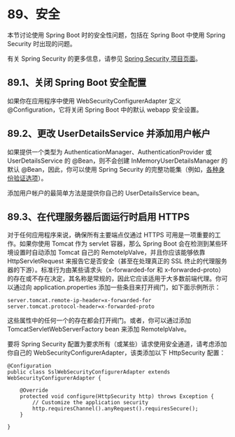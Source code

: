 # 89、安全

本节讨论使用 Spring Boot 时的安全性问题，包括在 Spring Boot 中使用 Spring Security 时出现的问题。

有关 Spring Security 的更多信息，请参见 [Spring Security 项目页面](https://projects.spring.io/spring-security/)。

## 89.1、关闭 Spring Boot 安全配置

如果你在应用程序中使用 WebSecurityConfigurerAdapter 定义 @Configuration，它将关闭 Spring Boot 中的默认 webapp 安全设置。

## 89.2、更改 UserDetailsService 并添加用户帐户

如果提供一个类型为 AuthenticationManager、AuthenticationProvider 或 UserDetailsService 的 @Bean，则不会创建 InMemoryUserDetailsManager 的默认 @Bean，因此，你可以使用 Spring Security 的完整功能集（例如，[各种身份验证选项](https://docs.spring.io/spring-security/site/docs/current/reference/htmlsingle/#jc-authentication)）。

添加用户帐户的最简单方法是提供你自己的 UserDetailsService bean。

## 89.3、在代理服务器后面运行时启用 HTTPS

对于任何应用程序来说，确保所有主要端点仅通过 HTTPS 可用是一项重要的工作。如果你使用 Tomcat 作为 servlet 容器，那么 Spring Boot 会在检测到某些环境设置时自动添加 Tomcat 自己的 RemoteIpValve，并且你应该能够依靠 HttpServletRequest 来报告它是否安全（甚至在处理真正的 SSL 终止的代理服务器的下游）。标准行为由某些请求头（x-forwarded-for 和 x-forwarded-proto）的存在或不存在决定，其名称是常规的，因此它应该适用于大多数前端代理。你可以通过向 application.properties 添加一些条目来打开阀门，如下面示例所示：

    server.tomcat.remote-ip-header=x-forwarded-for
    server.tomcat.protocol-header=x-forwarded-proto

这些属性中的任何一个的存在都会打开阀门。或者，你可以通过添加 TomcatServletWebServerFactory bean 来添加 RemoteIpValve。

要将 Spring Security 配置为要求所有（或某些）请求使用安全通道，请考虑添加你自己的 WebSecurityConfigurerAdapter，该类添加以下 HttpSecurity 配置：
```
@Configuration
public class SslWebSecurityConfigurerAdapter extends WebSecurityConfigurerAdapter {

    @Override
    protected void configure(HttpSecurity http) throws Exception {
        // Customize the application security
        http.requiresChannel().anyRequest().requiresSecure();
    }

}
```